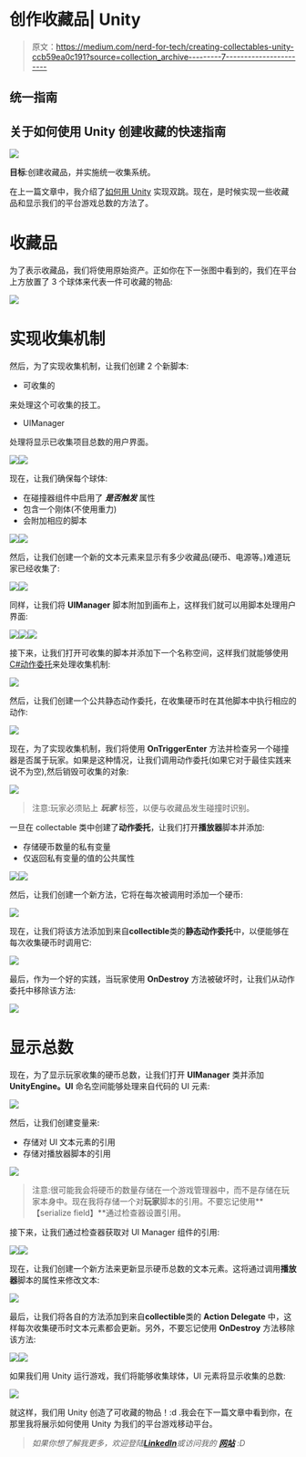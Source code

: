 # 创作收藏品| Unity

> 原文：<https://medium.com/nerd-for-tech/creating-collectables-unity-ccb59ea0c191?source=collection_archive---------7----------------------->

## 统一指南

## 关于如何使用 Unity 创建收藏的快速指南

![](img/5ef3009ab8ac72996ae639a1c0136ab8.png)

**目标**:创建收藏品，并实施统一收集系统。

在上一篇文章中，我介绍了[如何用 Unity](/nerd-for-tech/implementing-a-double-jump-unity-87a1e55e4e72) 实现双跳。现在，是时候实现一些收藏品和显示我们的平台游戏总数的方法了。

# 收藏品

为了表示收藏品，我们将使用原始资产。正如你在下一张图中看到的，我们在平台上方放置了 3 个球体来代表一件可收藏的物品:

![](img/8631faa2e6e4463054cc21a262f9690e.png)

# 实现收集机制

然后，为了实现收集机制，让我们创建 2 个新脚本:

*   可收集的

来处理这个可收集的技工。

*   UIManager

处理将显示已收集项目总数的用户界面。

![](img/c719a2d858cd99a84a5429fa6573f8f0.png)![](img/b1edd66c235711fbb60f7187dd372f32.png)

现在，让我们确保每个球体:

*   在碰撞器组件中启用了 ***是否触发*** 属性
*   包含一个刚体(不使用重力)
*   会附加相应的脚本

![](img/1ee553e92211f8f440f7b87e55328fcf.png)![](img/b9cb48fd7ab3b7d86e3e38ca6e0915bb.png)

然后，让我们创建一个新的文本元素来显示有多少收藏品(硬币、电源等。)难道玩家已经收集了:

![](img/c0214a8719066c8a2f5e52a41aced5fa.png)![](img/955a543f9b35ed38e9ad4a2a2a018088.png)

同样，让我们将 **UIManager** 脚本附加到画布上，这样我们就可以用脚本处理用户界面:

![](img/ac79b1c67332462a68d6d691b74c5c74.png)![](img/7aa02b76ffbc9e17f529dcd27b40ffcf.png)![](img/8027b0d2a1971f999e315841c8757b58.png)

接下来，让我们打开可收集的脚本并添加下一个名称空间，这样我们就能够使用 [C#动作委托](https://docs.microsoft.com/en-us/dotnet/api/system.action?view=net-5.0)来处理收集机制:

![](img/c27b4a73ad8f9d28400fb0723894eb29.png)

然后，让我们创建一个公共静态动作委托，在收集硬币时在其他脚本中执行相应的动作:

![](img/915abc2b375bd71a3f6c42973bd74005.png)

现在，为了实现收集机制，我们将使用 **OnTriggerEnter** 方法并检查另一个碰撞器是否属于玩家。如果是这种情况，让我们调用动作委托(如果它对于最佳实践来说不为空),然后销毁可收集的对象:

![](img/6629ff2464f318833794e3da85f8a21e.png)

> 注意:玩家必须贴上 ***玩家*** 标签，以便与收藏品发生碰撞时识别。

一旦在 collectable 类中创建了**动作委托**，让我们打开**播放器**脚本并添加:

*   存储硬币数量的私有变量
*   仅返回私有变量的值的公共属性

![](img/7f88cd21f2a30484e2eb74c500001cbb.png)![](img/dad3c24d309721a7b130f37dee329e10.png)

然后，让我们创建一个新方法，它将在每次被调用时添加一个硬币:

![](img/3e9a84bcab0072cee87f94a134e81c00.png)

现在，让我们将该方法添加到来自**collectible**类的**静态动作委托**中，以便能够在每次收集硬币时调用它:

![](img/9b7f40f0e7cd08adb1733647dfd8a380.png)

最后，作为一个好的实践，当玩家使用 **OnDestroy** 方法被破坏时，让我们从动作委托中移除该方法:

![](img/aef3f73e477586f36849c11644992bc1.png)

# 显示总数

现在，为了显示玩家收集的硬币总数，让我们打开 **UIManager** 类并添加 **UnityEngine。UI** 命名空间能够处理来自代码的 UI 元素:

![](img/fbd62e3fae789f3d56d75bd40ccb095e.png)

然后，让我们创建变量来:

*   存储对 UI 文本元素的引用
*   存储对播放器脚本的引用

![](img/1c97c8bbb2a1ba459ccc31dfde662990.png)

> 注意:很可能我会将硬币的数量存储在一个游戏管理器中，而不是存储在玩家本身中。现在我将存储一个对**玩家**脚本的引用。不要忘记使用**【serialize field】**通过检查器设置引用。

接下来，让我们通过检查器获取对 UI Manager 组件的引用:

![](img/0985d13e6074ae008e79d8f3b062f581.png)![](img/c17b00cf1221d42c4a56bbd03995112f.png)

现在，让我们创建一个新方法来更新显示硬币总数的文本元素。这将通过调用**播放器**脚本的属性来修改文本:

![](img/6c73b5ec492ae23678415a595e16c9c9.png)

最后，让我们将各自的方法添加到来自**collectible**类的 **Action Delegate** 中，这样每次收集硬币时文本元素都会更新。另外，不要忘记使用 **OnDestroy** 方法移除该方法:

![](img/1d997221a2e41dd30f222df4314322b6.png)![](img/cac12ebafba8edbe1085ad2b90511314.png)

如果我们用 Unity 运行游戏，我们将能够收集球体，UI 元素将显示收集的总数:

![](img/d7c5ba2c7894daba0a4f7f0d4b90a318.png)

就这样，我们用 Unity 创造了可收藏的物品！:d .我会在下一篇文章中看到你，在那里我将展示如何使用 Unity 为我们的平台游戏移动平台。

> *如果你想了解我更多，欢迎登陆*[***LinkedIn***](https://www.linkedin.com/in/fas444/)**或访问我的* [***网站***](http://fernandoalcasan.com/) *:D**